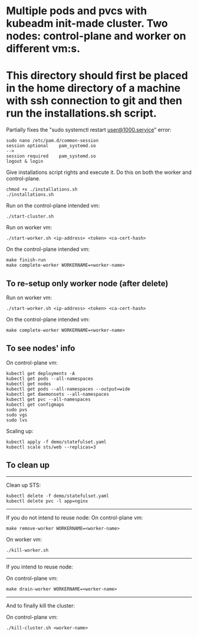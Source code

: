 # Multiple pods and pvcs with kubeadm init-made cluster. Two nodes: control-plane and worker on different vm:s.
# This directory should first be placed in the home directory of a machine with ssh connection to git and then run the installations.sh script.

Partially fixes the "sudo systemctl restart user@1000.service" error:
```console
sudo nano /etc/pam.d/common-session
session	optional	pam_systemd.so
-->
session	required	pam_systemd.so
logout & login
```

Give installations script rights and execute it. Do this on both the worker and control-plane.
```console
chmod +x ./installations.sh
./installations.sh
```

Run on the control-plane intended vm:
```console
./start-cluster.sh
```

Run on worker vm:
```console
./start-worker.sh <ip-address> <token> <ca-cert-hash>
```

On the control-plane intended vm:
```console
make finish-run
make complete-worker WORKERNAME=<worker-name>
```

## To re-setup only worker node (after delete)

Run on worker vm:
```console
./start-worker.sh <ip-address> <token> <ca-cert-hash>
```
On the control-plane intended vm:
```console
make complete-worker WORKERNAME=<worker-name>
```

## To see nodes' info

On control-plane vm:
```console
kubectl get deployments -A
kubectl get pods --all-namespaces
kubectl get nodes
kubectl get pods --all-namespaces --output=wide
kubectl get daemonsets --all-namespaces
kubectl get pvc --all-namespaces
kubectl get configmaps
sudo pvs
sudo vgs
sudo lvs
```

Scaling up:
```console
kubectl apply -f demo/statefulset.yaml
kubectl scale sts/web --replicas=3
```

## To clean up

---
Clean up STS:
```console
kubectl delete -f demo/statefulset.yaml
kubectl delete pvc -l app=nginx
```

---
If you do not intend to reuse node:
On control-plane vm:
```console
make remove-worker WORKERNAME=<worker-name>
```
On worker vm:
```console
./kill-worker.sh
```

---
If you intend to reuse node:

On control-plane vm:
```console
make drain-worker WORKERNAME=<worker-name>
```

---
And to finally kill the cluster:

On control-plane vm:
```console
./kill-cluster.sh <worker-name>
```
